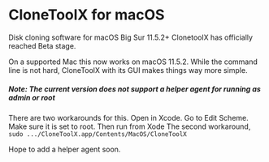 # CloneToolX for macOS
Disk cloning software for macOS Big Sur 11.5.2+
ClonetoolX has officially reached Beta stage.

On a supported Mac this now works on macOS 11.5.2. 
While the command line is not hard, CloneToolX with its GUI makes things way more simple.

##### Note: The current version does not support a helper agent for running as admin or root
There are two workarounds for this. Open in Xcode. Go to Edit Scheme. Make sure it is set to root. Then run from Xode
The second workaround, `sudo .../CloneToolX.app/Contents/MacOS/CloneToolX`

Hope to add a helper agent soon.
